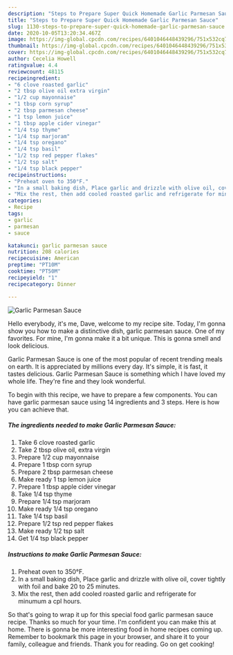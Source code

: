 ```yaml
---
description: "Steps to Prepare Super Quick Homemade Garlic Parmesan Sauce"
title: "Steps to Prepare Super Quick Homemade Garlic Parmesan Sauce"
slug: 1130-steps-to-prepare-super-quick-homemade-garlic-parmesan-sauce
date: 2020-10-05T13:20:34.467Z
image: https://img-global.cpcdn.com/recipes/6401046448439296/751x532cq70/garlic-parmesan-sauce-recipe-main-photo.jpg
thumbnail: https://img-global.cpcdn.com/recipes/6401046448439296/751x532cq70/garlic-parmesan-sauce-recipe-main-photo.jpg
cover: https://img-global.cpcdn.com/recipes/6401046448439296/751x532cq70/garlic-parmesan-sauce-recipe-main-photo.jpg
author: Cecelia Howell
ratingvalue: 4.4
reviewcount: 48115
recipeingredient:
- "6 clove roasted garlic"
- "2 tbsp olive oil extra virgin"
- "1/2 cup mayonnaise"
- "1 tbsp corn syrup"
- "2 tbsp parmesan cheese"
- "1 tsp lemon juice"
- "1 tbsp apple cider vinegar"
- "1/4 tsp thyme"
- "1/4 tsp marjoram"
- "1/4 tsp oregano"
- "1/4 tsp basil"
- "1/2 tsp red pepper flakes"
- "1/2 tsp salt"
- "1/4 tsp black pepper"
recipeinstructions:
- "Preheat oven to 350°F."
- "In a small baking dish, Place garlic and drizzle with olive oil, cover tightly with foil and bake 20 to 25 minutes."
- "Mix the rest, then add cooled roasted garlic and refrigerate for minumum a cpl hours."
categories:
- Recipe
tags:
- garlic
- parmesan
- sauce

katakunci: garlic parmesan sauce 
nutrition: 208 calories
recipecuisine: American
preptime: "PT10M"
cooktime: "PT50M"
recipeyield: "1"
recipecategory: Dinner

---
```



![Garlic Parmesan Sauce](https://img-global.cpcdn.com/recipes/6401046448439296/751x532cq70/garlic-parmesan-sauce-recipe-main-photo.jpg)

Hello everybody, it's me, Dave, welcome to my recipe site. Today, I'm gonna show you how to make a distinctive dish, garlic parmesan sauce. One of my favorites. For mine, I'm gonna make it a bit unique. This is gonna smell and look delicious.



Garlic Parmesan Sauce is one of the most popular of recent trending meals on earth. It is appreciated by millions every day. It's simple, it is fast, it tastes delicious. Garlic Parmesan Sauce is something which I have loved my whole life. They're fine and they look wonderful.


To begin with this recipe, we have to prepare a few components. You can have garlic parmesan sauce using 14 ingredients and 3 steps. Here is how you can achieve that.

<!--inarticleads1-->

##### The ingredients needed to make Garlic Parmesan Sauce:

1. Take 6 clove roasted garlic
1. Take 2 tbsp olive oil, extra virgin
1. Prepare 1/2 cup mayonnaise
1. Prepare 1 tbsp corn syrup
1. Prepare 2 tbsp parmesan cheese
1. Make ready 1 tsp lemon juice
1. Prepare 1 tbsp apple cider vinegar
1. Take 1/4 tsp thyme
1. Prepare 1/4 tsp marjoram
1. Make ready 1/4 tsp oregano
1. Take 1/4 tsp basil
1. Prepare 1/2 tsp red pepper flakes
1. Make ready 1/2 tsp salt
1. Get 1/4 tsp black pepper




<!--inarticleads2-->

##### Instructions to make Garlic Parmesan Sauce:

1. Preheat oven to 350°F.
1. In a small baking dish, Place garlic and drizzle with olive oil, cover tightly with foil and bake 20 to 25 minutes.
1. Mix the rest, then add cooled roasted garlic and refrigerate for minumum a cpl hours.




So that's going to wrap it up for this special food garlic parmesan sauce recipe. Thanks so much for your time. I'm confident you can make this at home. There is gonna be more interesting food in home recipes coming up. Remember to bookmark this page in your browser, and share it to your family, colleague and friends. Thank you for reading. Go on get cooking!
